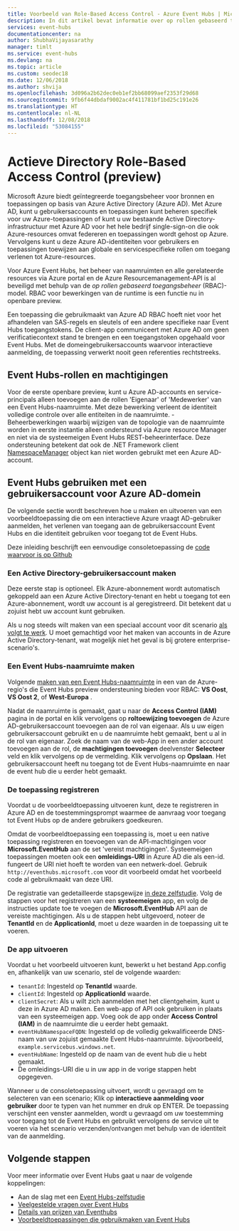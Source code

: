 ```yaml
---
title: Voorbeeld van Role-Based Access Control - Azure Event Hubs | Microsoft Docs
description: In dit artikel bevat informatie over op rollen gebaseerd toegangsbeheer voor Azure Event Hubs.
services: event-hubs
documentationcenter: na
author: ShubhaVijayasarathy
manager: timlt
ms.service: event-hubs
ms.devlang: na
ms.topic: article
ms.custom: seodec18
ms.date: 12/06/2018
ms.author: shvija
ms.openlocfilehash: 3d096a2b62dec0eb1ef2bb68099aef2353f29d68
ms.sourcegitcommit: 9fb6f44dbdaf9002ac4f411781bf1bd25c191e26
ms.translationtype: HT
ms.contentlocale: nl-NL
ms.lasthandoff: 12/08/2018
ms.locfileid: "53084155"
---
```

# <a name="active-directory-role-based-access-control-preview"></a>Actieve Directory Role-Based Access Control (preview)

Microsoft Azure biedt geïntegreerde toegangsbeheer voor bronnen en toepassingen op basis van Azure Active Directory (Azure AD). Met Azure AD, kunt u gebruikersaccounts en toepassingen kunt beheren specifiek voor uw Azure-toepassingen of kunt u uw bestaande Active Directory-infrastructuur met Azure AD voor het hele bedrijf single-sign-on die ook Azure-resources omvat federeren en toepassingen wordt gehost op Azure. Vervolgens kunt u deze Azure AD-identiteiten voor gebruikers en toepassingen toewijzen aan globale en servicespecifieke rollen om toegang verlenen tot Azure-resources.

Voor Azure Event Hubs, het beheer van naamruimten en alle gerelateerde resources via Azure portal en de Azure Resourcemanagement-API is al beveiligd met behulp van de *op rollen gebaseerd toegangsbeheer* (RBAC)-model. RBAC voor bewerkingen van de runtime is een functie nu in openbare preview. 

Een toepassing die gebruikmaakt van Azure AD RBAC hoeft niet voor het afhandelen van SAS-regels en sleutels of een andere specifieke naar Event Hubs toegangstokens. De client-app communiceert met Azure AD om geen verificatiecontext stand te brengen en een toegangstoken opgehaald voor Event Hubs. Met de domeingebruikersaccounts waarvoor interactieve aanmelding, de toepassing verwerkt nooit geen referenties rechtstreeks.

## <a name="event-hubs-roles-and-permissions"></a>Event Hubs-rollen en machtigingen

Voor de eerste openbare preview, kunt u Azure AD-accounts en service-principals alleen toevoegen aan de rollen 'Eigenaar' of 'Medewerker' van een Event Hubs-naamruimte. Met deze bewerking verleent de identiteit volledige controle over alle entiteiten in de naamruimte. -Beheerbewerkingen waarbij wijzigen van de topologie van de naamruimte worden in eerste instantie alleen ondersteund via Azure resource Manager en niet via de systeemeigen Event Hubs REST-beheerinterface. Deze ondersteuning betekent dat ook de .NET Framework client [NamespaceManager](/dotnet/api/microsoft.servicebus.namespacemanager) object kan niet worden gebruikt met een Azure AD-account.  

## <a name="use-event-hubs-with-an-azure-ad-domain-user-account"></a>Event Hubs gebruiken met een gebruikersaccount voor Azure AD-domein

De volgende sectie wordt beschreven hoe u maken en uitvoeren van een voorbeeldtoepassing die om een interactieve Azure vraagt AD-gebruiker aanmelden, het verlenen van toegang aan de gebruikersaccount Event Hubs en die identiteit gebruiken voor toegang tot de Event Hubs. 

Deze inleiding beschrijft een eenvoudige consoletoepassing de [code waarvoor is op Github](https://github.com/Azure/azure-event-hubs/tree/master/samples/DotNet/Rbac/EventHubsSenderReceiverRbac/)

### <a name="create-an-active-directory-user-account"></a>Een Active Directory-gebruikersaccount maken

Deze eerste stap is optioneel. Elk Azure-abonnement wordt automatisch gekoppeld aan een Azure Active Directory-tenant en hebt u toegang tot een Azure-abonnement, wordt uw account is al geregistreerd. Dit betekent dat u zojuist hebt uw account kunt gebruiken. 

Als u nog steeds wilt maken van een speciaal account voor dit scenario [als volgt te werk](../automation/automation-create-aduser-account.md). U moet gemachtigd voor het maken van accounts in de Azure Active Directory-tenant, wat mogelijk niet het geval is bij grotere enterprise-scenario's.

### <a name="create-an-event-hubs-namespace"></a>Een Event Hubs-naamruimte maken

Volgende [maken van een Event Hubs-naamruimte](event-hubs-create.md) in een van de Azure-regio's die Event Hubs preview ondersteuning bieden voor RBAC: **VS Oost**, **VS Oost 2**, of **West-Europa** . 

Nadat de naamruimte is gemaakt, gaat u naar de **Access Control (IAM)** pagina in de portal en klik vervolgens op **roltoewijzing toevoegen** de Azure AD-gebruikersaccount toevoegen aan de rol van eigenaar. Als u uw eigen gebruikersaccount gebruikt en u de naamruimte hebt gemaakt, bent u al in de rol van eigenaar. Zoek de naam van de web-App in een ander account toevoegen aan de rol, de **machtigingen toevoegen** deelvenster **Selecteer** veld en klik vervolgens op de vermelding. Klik vervolgens op **Opslaan**. Het gebruikersaccount heeft nu toegang tot de Event Hubs-naamruimte en naar de event hub die u eerder hebt gemaakt.
 
### <a name="register-the-application"></a>De toepassing registreren

Voordat u de voorbeeldtoepassing uitvoeren kunt, deze te registreren in Azure AD en de toestemmingsprompt waarmee de aanvraag voor toegang tot Event Hubs op de andere gebruikers goedkeuren. 

Omdat de voorbeeldtoepassing een toepassing is, moet u een native toepassing registreren en toevoegen van de API-machtigingen voor **Microsoft.EventHub** aan de set 'vereist machtigingen'. Systeemeigen toepassingen moeten ook een **omleidings-URI** in Azure AD die als een-id. fungeert de URI niet hoeft te worden van een netwerk-doel. Gebruik `http://eventhubs.microsoft.com` voor dit voorbeeld omdat het voorbeeld code al gebruikmaakt van deze URI.

De registratie van gedetailleerde stapsgewijze [in deze zelfstudie](../active-directory/develop/quickstart-v1-integrate-apps-with-azure-ad.md). Volg de stappen voor het registreren van een **systeemeigen** app, en volg de instructies update toe te voegen de **Microsoft.EventHub** API aan de vereiste machtigingen. Als u de stappen hebt uitgevoerd, noteer de **TenantId** en de **ApplicationId**, moet u deze waarden in de toepassing uit te voeren.

### <a name="run-the-app"></a>De app uitvoeren

Voordat u het voorbeeld uitvoeren kunt, bewerkt u het bestand App.config en, afhankelijk van uw scenario, stel de volgende waarden:

- `tenantId`: Ingesteld op **TenantId** waarde.
- `clientId`: Ingesteld op **ApplicationId** waarde. 
- `clientSecret`: Als u wilt zich aanmelden met het clientgeheim, kunt u deze in Azure AD maken. Een web-app of API ook gebruiken in plaats van een systeemeigen app. Voeg ook de app onder **Access Control (IAM)** in de naamruimte die u eerder hebt gemaakt.
- `eventHubNamespaceFQDN`: Ingesteld op de volledig gekwalificeerde DNS-naam van uw zojuist gemaakte Event Hubs-naamruimte. bijvoorbeeld, `example.servicebus.windows.net`.
- `eventHubName`: Ingesteld op de naam van de event hub die u hebt gemaakt.
- De omleidings-URI die u in uw app in de vorige stappen hebt opgegeven.
 
Wanneer u de consoletoepassing uitvoert, wordt u gevraagd om te selecteren van een scenario; Klik op **interactieve aanmelding voor gebruiker** door te typen van het nummer en druk op ENTER. De toepassing verschijnt een venster aanmelden, wordt u gevraagd om uw toestemming voor toegang tot de Event Hubs en gebruikt vervolgens de service uit te voeren via het scenario verzenden/ontvangen met behulp van de identiteit van de aanmelding.

## <a name="next-steps"></a>Volgende stappen

Voor meer informatie over Event Hubs gaat u naar de volgende koppelingen:

* Aan de slag met een [Event Hubs-zelfstudie](event-hubs-dotnet-standard-getstarted-send.md)
* [Veelgestelde vragen over Event Hubs](event-hubs-faq.md)
* [Details van prijzen van Eventhubs](https://azure.microsoft.com/pricing/details/event-hubs/)
* [Voorbeeldtoepassingen die gebruikmaken van Event Hubs](https://github.com/Azure/azure-event-hubs/tree/master/samples)